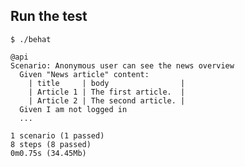 ## Run the test

    $ ./behat
    
    @api
    Scenario: Anonymous user can see the news overview
      Given "News article" content:
        | title     | body                |
        | Article 1 | The first article.  |
        | Article 2 | The second article. |
      Given I am not logged in
      ...
    
    1 scenario (1 passed)
    8 steps (8 passed)
    0m0.75s (34.45Mb)

